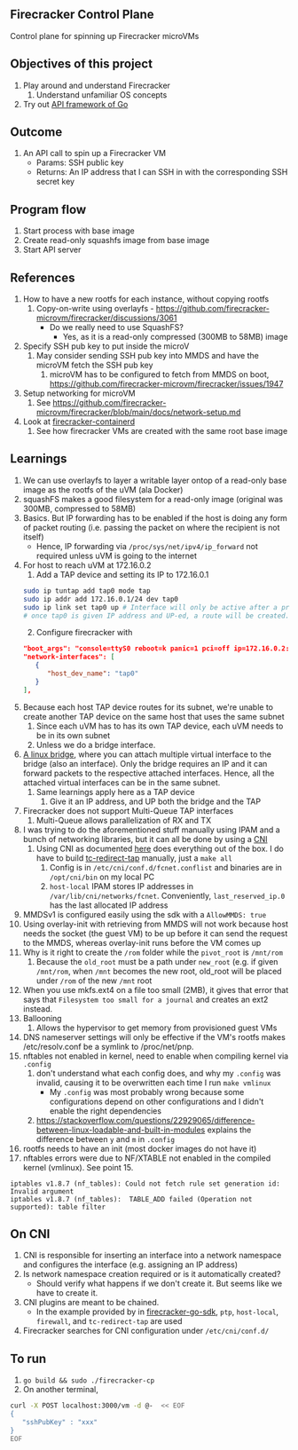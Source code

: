 ## Firecracker Control Plane

Control plane for spinning up Firecracker microVMs

## Objectives of this project
1. Play around and understand Firecracker
   1. Understand unfamiliar OS concepts
2. Try out [API framework of Go](https://github.com/go-chi/chi)

## Outcome
1. An API call to spin up a Firecracker VM
   - Params: SSH public key
   - Returns: An IP address that I can SSH in with the corresponding SSH secret key

## Program flow
1. Start process with base image
2. Create read-only squashfs image from base image
3. Start API server

## References

1. How to have a new rootfs for each instance, without copying rootfs
   1. Copy-on-write using overlayfs - https://github.com/firecracker-microvm/firecracker/discussions/3061
       - Do we really need to use SquashFS? 
           - Yes, as it is a read-only compressed (300MB to 58MB) image
2. Specify SSH pub key to put inside the microV
   1. May consider sending SSH pub key into MMDS and have the microVM fetch the SSH pub key
      1. microVM has to be configured to fetch from MMDS on boot, https://github.com/firecracker-microvm/firecracker/issues/1947
3. Setup networking for microVM
   1. See https://github.com/firecracker-microvm/firecracker/blob/main/docs/network-setup.md
4. Look at [firecracker-containerd](https://github.com/firecracker-microvm/firecracker-containerd)
   1. See how firecracker VMs are created with the same root base image

## Learnings
1. We can use overlayfs to layer a writable layer ontop of a read-only base image as the rootfs of the uVM (ala Docker)
2. squashFS makes a good filesystem for a read-only image (original was 300MB, compressed to 58MB)
3. Basics. But IP forwarding has to be enabled if the host is doing any form of packet routing (i.e. passing the packet on where the recipient is not itself)
   - Hence, IP forwarding via `/proc/sys/net/ipv4/ip_forward` not required unless uVM is going to the internet 
4. For host to reach uVM at 172.16.0.2
   1. Add a TAP device and setting its IP to 172.16.0.1
   ```bash
   sudo ip tuntap add tap0 mode tap
   sudo ip addr add 172.16.0.1/24 dev tap0 
   sudo ip link set tap0 up # Interface will only be active after a proccess uses your tap interface (i.e. firecracker)
   # once tap0 is given IP address and UP-ed, a route will be created. Run route command
   ```
   2. Configure firecracker with
   ```json
   "boot_args": "console=ttyS0 reboot=k panic=1 pci=off ip=172.16.0.2:::255.255.255.0::eth0:off overlay_root=ram init=/sbin/overlay-init",
   "network-interfaces": [
      {
         "host_dev_name": "tap0"
      }
   ],

5. Because each host TAP device routes for its subnet, we're unable to create another TAP device on the same host that uses the same subnet
   1. Since each uVM has to has its own TAP device, each uVM needs to be in its own subnet
   2. Unless we do a bridge interface.
6. [A linux bridge](https://developers.redhat.com/blog/2018/10/22/introduction-to-linux-interfaces-for-virtual-networking#bridge), where you can attach multiple virtual interface to the bridge (also an interface). Only the bridge requires an IP and it can forward packets to the respective attached interfaces. Hence, all the attached virtual interfaces can be in the same subnet.
   1. Same learnings apply here as a TAP device
      1. Give it an IP address, and UP both the bridge and the TAP
7. Firecracker does not support Multi-Queue TAP interfaces
   1. Multi-Queue allows parallelization of RX and TX
8. I was trying to do the aforementioned stuff manually using IPAM and a bunch of networking libraries, but it can all be done by using a [CNI](https://www.redhat.com/sysadmin/cni-kubernetes)
   1. Using CNI as documented [here](https://www.redhat.com/sysadmin/cni-kubernetes) does everything out of the box. I do have to build [tc-redirect-tap](https://github.com/awslabs/tc-redirect-tap) manually, just a `make all`
      1. Config is in `/etc/cni/conf.d/fcnet.conflist` and binaries are in `/opt/cni/bin` on my local PC
      2. `host-local` IPAM stores IP addresses in `/var/lib/cni/networks/fcnet`. Conveniently, `last_reserved_ip.0` has the last allocated IP address
9. MMDSv1 is configured easily using the sdk with a `AllowMMDS: true`
10. Using overlay-init with retrieving from MMDS will not work because host needs the socket (the guest VM) to be up before it can send the request to the MMDS, whereas overlay-init runs before the VM comes up
11. Why is it right to create the `/rom` folder while the `pivot_root` is `/mnt/rom`
    1. Because the `old_root` must be a path under `new_root` (e.g. if given `/mnt/rom`, when `/mnt` becomes the new root, old_root will be placed under `/rom` of the new `/mnt` root
12. When you use mkfs.ext4 on a file too small (2MB), it gives that error that says that `Filesystem too small for a journal` and creates an ext2 instead.
13. Ballooning
    1. Allows the hypervisor to get memory from provisioned guest VMs
14. DNS nameserver settings will only be effective if the VM's rootfs makes /etc/resolv.conf be a symlink to /proc/net/pnp.
15. nftables not enabled in kernel, need to enable when compiling kernel via `.config`
    1. don't understand what each config does, and why my `.config` was invalid, causing it to be overwritten each time I run `make vmlinux`
         - My `.config` was most probably wrong because some configurations depend on other configurations and I didn't enable the right dependencies
    2. https://stackoverflow.com/questions/22929065/difference-between-linux-loadable-and-built-in-modules explains the difference between `y` and `m` in `.config`
16. rootfs needs to have an init (most docker images do not have it)
17. nftables errors were due to NF/XTABLE not enabled in the compiled kernel (vmlinux). See point 15.

```text
iptables v1.8.7 (nf_tables): Could not fetch rule set generation id: Invalid argument
iptables v1.8.7 (nf_tables):  TABLE_ADD failed (Operation not supported): table filter
```


## On CNI
1. CNI is responsible for inserting an interface into a network namespace and configures the interface (e.g. assigning an IP address)
2. Is network namespace creation required or is it automatically created?
   - Should verify what happens if we don't create it. But seems like we have to create it.
3. CNI plugins are meant to be chained.
   - In the example provided by in [firecracker-go-sdk](https://github.com/firecracker-microvm/firecracker-go-sdk#), `ptp`, `host-local`, `firewall`, and `tc-redirect-tap` are used
4. Firecracker searches for CNI configuration under `/etc/cni/conf.d/`


## To run
1. `go build && sudo ./firecracker-cp`
2. On another terminal,
```bash
curl -X POST localhost:3000/vm -d @-  << EOF
{
   "sshPubKey" : "xxx"
}
EOF
